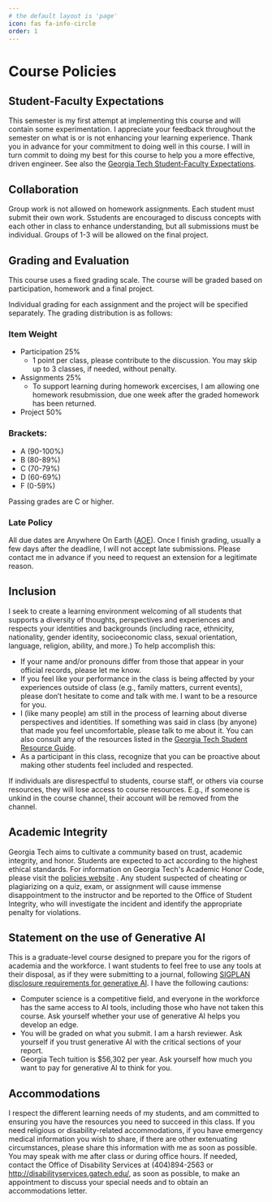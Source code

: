 ```yaml
---
# the default layout is 'page'
icon: fas fa-info-circle
order: 1
---
```


# Course Policies

## Student-Faculty Expectations

This semester is my first attempt at implementing this course and will contain some experimentation. I appreciate your feedback throughout the semester on what is or is not enhancing your learning experience. Thank you in advance for your commitment to doing well in this course. I will in turn commit to doing my best for this course to help you a more effective, driven engineer. See also the [Georgia Tech Student-Faculty Expectations](https://catalog.gatech.edu/rules/22/).

## Collaboration

Group work is not allowed on homework assignments. Each student must submit their own work. Sstudents are encouraged to discuss concepts with each other in class to enhance understanding, but all submissions must be individual. Groups of 1-3 will be allowed on the final project.

## Grading and Evaluation

This course uses a fixed grading scale. The course will be graded based on participation, homework and a final project. 

Individual grading for each assignment and the project will be specified separately. The grading distribution is as follows:

### Item Weight
- Participation 25%
    - 1 point per class, please contribute to the discussion. You may skip up to 3 classes, if needed, without penalty.
- Assignments 25%
    - To support learning during homework excercises, I am allowing one homework resubmission, due one week after the graded homework has been returned.
- Project 50%

### Brackets:
- A (90-100%)
- B (80-89%)
- C (70-79%)
- D (60-69%)
- F (0-59%)

Passing grades are C or higher.

### Late Policy

All due dates are Anywhere On Earth ([AOE](https://en.wikipedia.org/wiki/Anywhere_on_Earth)). Once I finish grading, usually a few days after the deadline, I will not accept late submissions. Please contact me in advance if you need to request an extension for a legitimate reason.

## Inclusion

I seek to create a learning environment welcoming of all students that supports a diversity of thoughts, perspectives and experiences and respects your identities and backgrounds (including race, ethnicity, nationality, gender identity, socioeconomic class, sexual orientation, language, religion, ability, and more.) To help accomplish this:

- If your name and/or pronouns differ from those that appear in your official records, please let me know.
- If you feel like your performance in the class is being affected by your experiences outside of class (e.g., family matters, current events), please don’t hesitate to come and talk with me. I want to be a resource for you.
- I (like many people) am still in the process of learning about diverse perspectives and identities. If something was said in class (by anyone) that made you feel uncomfortable, please talk to me about it. You can also consult any of the resources listed in the [Georgia Tech Student Resource Guide](https://students.gatech.edu/student-resource-guide).
- As a participant in this class, recognize that you can be proactive about making other students feel included and respected.

If individuals are disrespectful to students, course staff, or others via course resources, they will lose access to course resources. E.g., if someone is unkind in the course channel, their account will be removed from the channel.

## Academic Integrity

Georgia Tech aims to cultivate a community based on trust, academic integrity, and honor. Students are expected to act according to the highest ethical standards. For information on Georgia Tech's Academic Honor Code, please visit the [policies website](https://policylibrary.gatech.edu/student-life/academic-honor-code) .  Any student suspected of cheating or plagiarizing on a quiz, exam, or assignment will cause immense disappointment to the instructor and be reported to the Office of Student Integrity, who will investigate the incident and identify the appropriate penalty for violations.

## Statement on the use of Generative AI

This is a graduate-level course designed to prepare you for the rigors of academia and the workforce.  I want students to feel free to use any tools at their disposal, as if they were submitting to a journal, following [SIGPLAN disclosure requirements for generative AI](https://www.acm.org/publications/policies/new-acm-policy-on-authorship). I have the following cautions:
- Computer science is a competitive field, and everyone in the workforce has the same access to AI tools, including those who have not taken this course. Ask yourself whether your use of generative AI helps you develop an edge.
- You will be graded on what you submit. I am a harsh reviewer. Ask yourself if you trust generative AI with the critical sections of your report.
- Georgia Tech tuition is $56,302 per year. Ask yourself how much you want to pay for generative AI to think for you.

## Accommodations

I respect the different learning needs of my students, and am committed to ensuring you have the resources you need to succeed in this class. If you need religious or disability-related accommodations, if you have emergency medical information you wish to share, if there are other extenuating circumstances, please share this information with me as soon as possible. You may speak with me after class or during office hours. If needed, contact the Office of Disability Services at (404)894-2563 or http://disabilityservices.gatech.edu/, as soon as possible, to make an appointment to discuss your special needs and to obtain an accommodations letter.